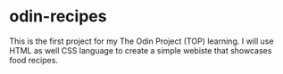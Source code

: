 # odin-recipes
This is the first project for my The Odin Project (TOP) learning. I will use HTML as well CSS language to create a simple webiste that showcases food recipes.
